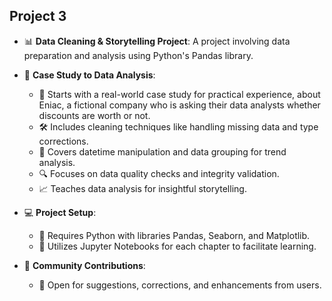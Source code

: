 ## Project 3

- 📊 **Data Cleaning & Storytelling Project**: A project involving data preparation and analysis using Python's Pandas library.
    
- 📑 **Case Study to Data Analysis**:
    
    - 🧐 Starts with a real-world case study for practical experience, about Eniac, a fictional company who is asking their data analysts whether discounts are worth or not.
    - 🛠️ Includes cleaning techniques like handling missing data and type corrections.
    - 📆 Covers datetime manipulation and data grouping for trend analysis.
    - 🔍 Focuses on data quality checks and integrity validation.
    - 📈 Teaches data analysis for insightful storytelling.
- 💻 **Project Setup**:
    
    - 🐍 Requires Python with libraries Pandas, Seaborn, and Matplotlib.
    - 📓 Utilizes Jupyter Notebooks for each chapter to facilitate learning.
- 🤝 **Community Contributions**:
    
    - 👥 Open for suggestions, corrections, and enhancements from users.